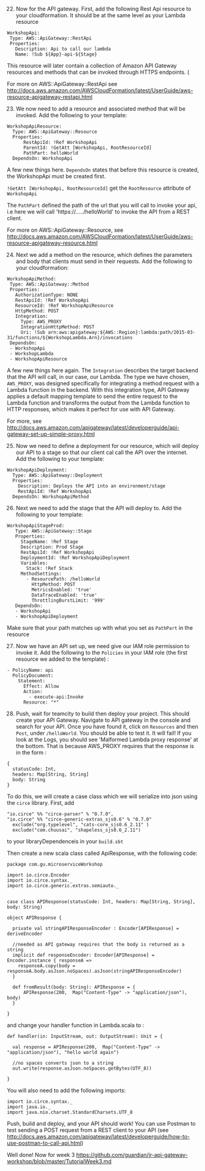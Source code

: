 22. Now for the API gateway. First, add the following Rest Api resource to your cloudformation.
 It should be at the same level as your Lambda resource

 ```
 WorkshopApi:
  Type: AWS::ApiGateway::RestApi
  Properties:
    Description: Api to call our lambda
    Name: !Sub ${App}-api-${Stage}
```
This resource will later contain a collection of Amazon API Gateway resources and methods
that can be invoked through HTTPS endpoints. (

For more on AWS::ApiGateway::RestApi see http://docs.aws.amazon.com/AWSCloudFormation/latest/UserGuide/aws-resource-apigateway-restapi.html

23. We now need to add a resource and associated method that will be invoked. Add the following
to your template:

```
WorkshopApiResource:
  Type: AWS::ApiGateway::Resource
  Properties:
      RestApiId: !Ref WorkshopApi
      ParentId: !GetAtt [WorkshopApi, RootResourceId]
      PathPart: helloWorld
  DependsOn: WorkshopApi
```

A few new things here. `DependsOn` states that before this resource is created,
the WorkshopApi must be created first.

`!GetAtt [WorkshopApi, RootResourceId]` get the `RootResource` attribute of `WorkshopApi`

The `PathPart` defined the path of the url that you will call to invoke your api, i.e
here we will call 'https://...../helloWorld' to invoke the API from a REST client.

For more on AWS::ApiGateway::Resource, see http://docs.aws.amazon.com/AWSCloudFormation/latest/UserGuide/aws-resource-apigateway-resource.html

24. Next we add a method on the resource, which defines the parameters and body that clients
 must send in their requests. Add the following to your cloudformation:

 ```
 WorkshopApiMethod:
  Type: AWS::ApiGateway::Method
  Properties:
    AuthorizationType: NONE
    RestApiId: !Ref WorkshopApi
    ResourceId: !Ref WorkshopApiResource
    HttpMethod: POST
    Integration:
      Type: AWS_PROXY
      IntegrationHttpMethod: POST
      Uri: !Sub arn:aws:apigateway:${AWS::Region}:lambda:path/2015-03-31/functions/${WorkshopLambda.Arn}/invocations
  DependsOn:
  - WorkshopApi
  - WorkshopLambda
  - WorkshopApiResource
```

A few new things here again. The `Integration` describes the target backend that the API
will call, in our case, our Lambda. The type we have chosen, `AWS_PROXY`, was designed
specifically for integrating a method request with a Lambda function in the backend.
 With this integration type, API Gateway applies a default mapping template to send the
entire request to the Lambda function and transforms the output from the Lambda function
to HTTP responses, which makes it perfect for use with API Gateway.

For more, see http://docs.aws.amazon.com/apigateway/latest/developerguide/api-gateway-set-up-simple-proxy.html

25. Now we need to define a deployment for our resource, which will deploy our API to a stage
so that our client cal call the API over the internet. Add the following to your template:

```
WorkshopApiDeployment:
  Type: AWS::ApiGateway::Deployment
  Properties:
    Description: Deploys the API into an environment/stage
    RestApiId: !Ref WorkshopApi
  DependsOn: WorkshopApiMethod
```


26. Next we need to add the stage that the API will deploy to. Add the following to your template:

```
WorkshopApiStageProd:
   Type: AWS::ApiGateway::Stage
   Properties:
     StageName: !Ref Stage
     Description: Prod Stage
     RestApiId: !Ref WorkshopApi
     DeploymentId: !Ref WorkshopApiDeployment
     Variables:
       Stack: !Ref Stack
     MethodSettings:
       - ResourcePath: /helloWorld
         HttpMethod: POST
         MetricsEnabled: 'true'
         DataTraceEnabled: 'true'
         ThrottlingBurstLimit: '999'
   DependsOn:
   - WorkshopApi
   - WorkshopApiDeployment
   ```

   Make sure that your path matches up with what you set as `PathPart` in the resource


27. Now we have an API set up, we need give our IAM role permission to invoke it. Add the following to
the `Policies` in your IAM role (the first resource we added to the template) :


```
- PolicyName: api
  PolicyDocument:
    Statement:
      Effect: Allow
      Action:
        - execute-api:Invoke
      Resource: "*"
```

28. Push, wait for teamcity to build then deploy your project. This should create your API Gateway.
Navigate to API gateway in the console and search for your API. Once you have found it, click on `Resources`
and then `Post`, under `/helloWorld`. You should be able to test it. It will fail! If you look at the Logs,
you should see 'Malformed Lambda proxy response' at the bottom. That is because AWS_PROXY requires that
the response is in the form :
```
{
  statusCode: Int,
  headers: Map[String, String]
  body: String
}
```
To do this, we will create a case class which we will serialize into json using the `circe` library.
First, add

```
"io.circe" %% "circe-parser" % "0.7.0",
"io.circe" %% "circe-generic-extras_sjs0.6" % "0.7.0"
  exclude("org.typelevel", "cats-core_sjs0.6_2.11" )
  exclude("com.chuusai", "shapeless_sjs0.6_2.11")
```

to your libraryDependenceis in your `build.sbt`

Then create a new scala class called ApiResponse, with the following code:

```
package com.gu.microserviceWorkshop

import io.circe.Encoder
import io.circe.syntax._
import io.circe.generic.extras.semiauto._


case class APIResponse(statusCode: Int, headers: Map[String, String], body: String)

object APIResponse {

  private val stringAPIResponseEncoder : Encoder[APIResponse] = deriveEncoder

  //needed as API gateway requires that the body is returned as a string
  implicit def responseEncoder: Encoder[APIResponse] = Encoder.instance { responseA =>
    responseA.copy(body = responseA.body.asJson.noSpaces).asJson(stringAPIResponseEncoder)
  }

  def fromResult(body: String): APIResponse = {
      APIResponse(200,  Map("Content-Type" -> "application/json"), body)
  }

}
```

and change your handler function in Lambda.scala to :

```
def handler(in: InputStream, out: OutputStream): Unit = {

  val response = APIResponse(200,  Map("Content-Type" -> "application/json"), "hello world again")

  //no spaces converts json to a string
  out.write(response.asJson.noSpaces.getBytes(UTF_8))

}
```

You will also need to add the following imports:

```
import io.circe.syntax._
import java.io._
import java.nio.charset.StandardCharsets.UTF_8
```

Push, build and deploy, and your API should work! You can use Postman to test sending a POST request from a REST client to your API (see http://docs.aws.amazon.com/apigateway/latest/developerguide/how-to-use-postman-to-call-api.html)

Well done! Now for week 3 https://github.com/guardian/jr-api-gateway-workshop/blob/master/TutorialWeek3.md
